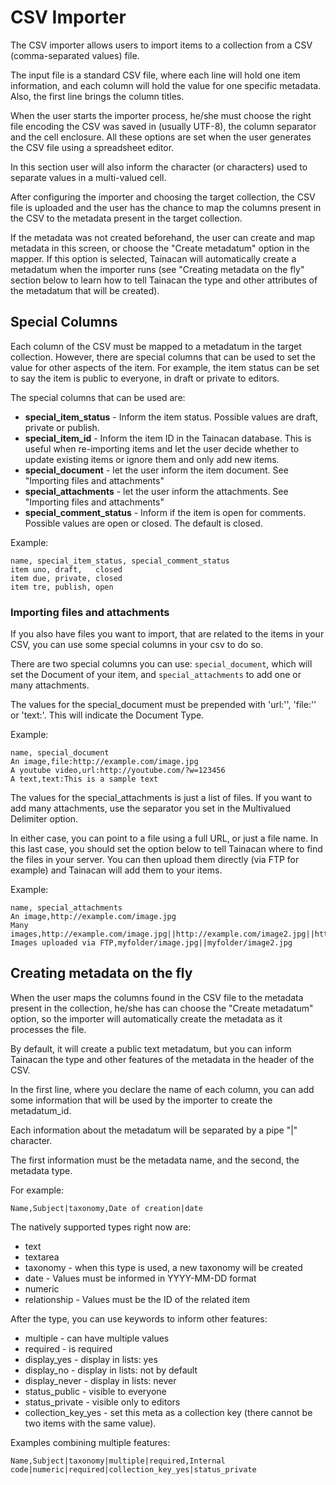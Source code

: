 # CSV Importer

The CSV importer allows users to import items to a collection from a CSV (comma-separated values) file.

The input file is a standard CSV file, where each line will hold one item information, and each column will hold the value for one specific metadata. Also, the first line brings the column titles.

When the user starts the importer process, he/she must choose the right file encoding the CSV was saved in (usually UTF-8), the column separator and the cell enclosure. All these options are set when the user generates the CSV file using a spreadsheet editor.

In this section user will also inform the character (or characters) used to separate values in a multi-valued cell.

After configuring the importer and choosing the target collection, the CSV file is uploaded and the user has the chance to map the columns present in the CSV to the metadata present in the target collection.

If the metadata was not created beforehand, the user can create and map metadata in this screen, or choose the "Create metadatum" option in the mapper. If this option is selected, Tainacan will automatically create a metadatum when the importer runs (see "Creating metadata on the fly" section below to learn how to tell Tainacan the type and other attributes of the metadatum that will be created).


## Special Columns

Each column of the CSV must be mapped to a metadatum in the target collection. However, there are special columns that can be used to set the value for other aspects of the item. For example, the item status can be set to say the item is public to everyone, in draft or private to editors.

The special columns that can be used are:

* **special_item_status** - Inform the item status. Possible values are draft, private or publish.
* **special_item_id** - Inform the item ID in the Tainacan database. This is useful when re-importing items and let the user decide whether to update existing items or ignore them and only add new items.
* **special_document** - let the user inform the item document. See "Importing files and attachments"
* **special_attachments** - let the user inform the attachments. See "Importing files and attachments"
* **special_comment_status** - Inform if the item is open for comments. Possible values are open or closed. The default is closed.

Example:

```csv
name, special_item_status, special_comment_status
item uno, draft,   closed
item due, private, closed
item tre, publish, open
```

### Importing files and attachments

If you also have files you want to import, that are related to the items in your CSV, you can use some special columns in your csv to do so.

There are two special columns you can use: `special_document`, which will set the Document of your item, and `special_attachments` to add one or many attachments.

The values for the special_document must be prepended with 'url:'', 'file:'' or 'text:'. This will indicate the Document Type.

Example:

```csv
name, special_document
An image,file:http://example.com/image.jpg
A youtube video,url:http://youtube.com/?w=123456
A text,text:This is a sample text
```

The values for the special_attachments is just a list of files. If you want to add many attachments, use the separator you set in the Multivalued Delimiter option.

In either case, you can point to a file using a full URL, or just a file name. In this last case, you should set the option below to tell Tainacan where to find the files in your server. You can then upload them directly (via FTP for example) and Tainacan will add them to your items.

Example:

```csv
name, special_attachments
An image,http://example.com/image.jpg
Many images,http://example.com/image.jpg||http://example.com/image2.jpg||http://example.com/image3.jpg
Images uploaded via FTP,myfolder/image.jpg||myfolder/image2.jpg
```


## Creating metadata on the fly

When the user maps the columns found in the CSV file to the metadata present in the collection, he/she has can choose the "Create metadatum" option, so the importer will automatically create the metadata as it processes the file.

By default, it will create a public text metadatum, but you can inform Tainacan the type and other features of the metadata in the header of the CSV.

In the first line, where you declare the name of each column, you can add some information that will be used by the importer to create the metadatum_id.

Each information about the metadatum will be separated by a pipe "|" character. 

The first information must be the metadata name, and the second, the metadata type.

For example:

```csv
Name,Subject|taxonomy,Date of creation|date
```

The natively supported types right now are:

* text
* textarea
* taxonomy - when this type is used, a new taxonomy will be created
* date - Values must be informed in YYYY-MM-DD format 
* numeric
* relationship - Values must be the ID of the related item

After the type, you can use keywords to inform other features:

* multiple - can have multiple values 
* required - is required
* display_yes - display in lists: yes 
* display_no - display in lists: not by default 
* display_never - display in lists: never 
* status_public - visible to everyone
* status_private - visible only to editors 
* collection_key_yes - set this meta as a collection key (there cannot be two items with the same value).

Examples combining multiple features:

```csv
Name,Subject|taxonomy|multiple|required,Internal code|numeric|required|collection_key_yes|status_private
```
